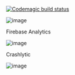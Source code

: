 [![Codemagic build status](https://api.codemagic.io/apps/6360ca523fe4d4f100314752/6360ca523fe4d4f100314751/status_badge.svg)](https://codemagic.io/app/6360ca523fe4d4f100314752/build/63785377eb1711664fc8a26b)

![image](https://user-images.githubusercontent.com/72262513/202911750-bd423f1d-833a-4a0d-a6c2-28bc52da4e67.png)

Firebase Analytics

![image](https://user-images.githubusercontent.com/72262513/202833823-c5e297a8-8e89-4338-b54c-55275479613a.png)


Crashlytic

![image](https://user-images.githubusercontent.com/72262513/202833770-192fa0d3-62ab-4253-8588-c9be9ac93682.png)
